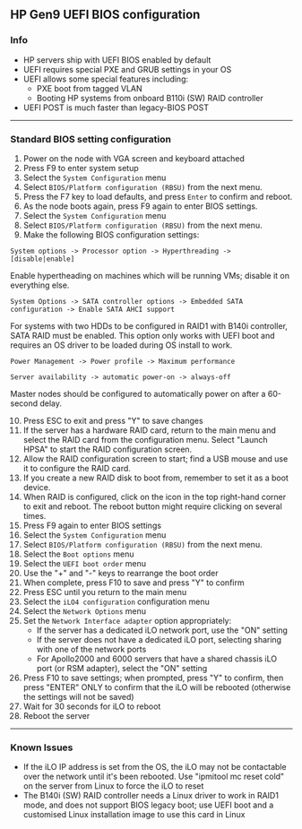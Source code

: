 ## HP Gen9 UEFI BIOS configuration

### Info
 * HP servers ship with UEFI BIOS enabled by default
 * UEFI requires special PXE and GRUB settings in your OS
 * UEFI allows some special features including:
     * PXE boot from tagged VLAN
     * Booting HP systems from onboard B110i (SW) RAID controller
 * UEFI POST is much faster than legacy-BIOS POST



***
### Standard BIOS setting configuration
 1. Power on the node with VGA screen and keyboard attached
 2. Press F9 to enter system setup
 3. Select the ```System Configuration``` menu
 4. Select ```BIOS/Platform configuration (RBSU)``` from the next menu.
 5. Press the F7 key to load defaults, and press ```Enter``` to confirm and reboot.
 6. As the node boots again, press F9 again to enter BIOS settings.
 7. Select the ```System Configuration``` menu
 8. Select ```BIOS/Platform configuration (RBSU)``` from the next menu.
 9. Make the following BIOS configuration settings:
```
System options -> Processor option -> Hyperthreading -> [disable|enable]
```
Enable hypertheading on machines which will be running VMs; disable it on everything else. 
```
System Options -> SATA controller options -> Embedded SATA configuration -> Enable SATA AHCI support
```
For systems with two HDDs to be configured in RAID1 with B140i controller, SATA RAID must be enabled. This option only works with UEFI boot and requires an OS driver to be loaded during OS install to work. 
```
Power Management -> Power profile -> Maximum performance
```
```
Server availability -> automatic power-on -> always-off
```
Master nodes should be configured to automatically power on after a 60-second delay.


  10. Press ESC to exit and press "Y" to save changes
  11. If the server has a hardware RAID card, return to the main menu and select the RAID card from the configuration menu. Select "Launch HPSA" to start the RAID configuration screen.
  12. Allow the RAID configuration screen to start; find a USB mouse and use it to configure the RAID card.
  13. If you create a new RAID disk to boot from, remember to set it as a boot device. 
  14. When RAID is configured, click on the icon in the top right-hand corner to exit and reboot. The reboot button might require clicking on several times. 
  15. Press F9 again to enter BIOS settings
  16. Select the ```System Configuration``` menu
  17. Select ```BIOS/Platform configuration (RBSU)``` from the next menu.
  18. Select the ```Boot options``` menu
  19. Select the ```UEFI boot order``` menu
  20. Use the "+" and "-" keys to rearrange the boot order
  21. When complete, press F10 to save and press "Y" to confirm
  22. Press ESC until you return to the main menu
  23. Select the ```iLO4 configuration``` configuration menu
  24. Select the ```Network Options``` menu
  25. Set the ```Network Interface adapter``` option appropriately:
       * If the server has a dedicated iLO network port, use the "ON" setting
       * If the server does not have a dedicated iLO port, selecting sharing with one of the network ports
       * For Apollo2000 and 6000 servers that have a shared chassis iLO port (or RSM adapter), select the "ON" setting
  26. Press F10 to save settings; when prompted, press "Y" to confirm, then press "ENTER" ONLY to confirm that the iLO will be rebooted (otherwise the settings will not be saved)
  27. Wait for 30 seconds for iLO to reboot
  28. Reboot the server 

***
### Known Issues
 * If the iLO IP address is set from the OS, the iLO may not be contactable over the network until it's been rebooted. Use "ipmitool mc reset cold" on the server from Linux to force the iLO to reset
 * The B140i (SW) RAID controller needs a Linux driver to work in RAID1 mode, and does not support BIOS legacy boot; use UEFI boot and a customised Linux installation image to use this card in Linux
